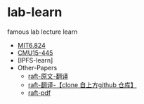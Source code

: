 # lab-learn
famous lab lecture learn

- [MIT6.824](6.824-lab/0catagory.md)
- [CMU15-445](15-445-lab/0catagory.md)
- [IPFS-learn]
- Other-Papers
    - [raft-原文-翻译](https://github.com/maemual/raft-zh_cn)
    - [raft-翻译-【clone 自上方github 仓库】](relation-papers/raft/raft-zh_cn.md)
    - [raft-pdf](relation-papers/raft/raft.pdf)
    

